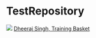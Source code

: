 # TestRepository

<img src="https://png.icons8.com/metro/50/000000/linkedin.png"> <a href="https://www.linkedin.com/in/dheeraj-singh-4328241b/">Dheeraj Singh, Training Basket</a>
